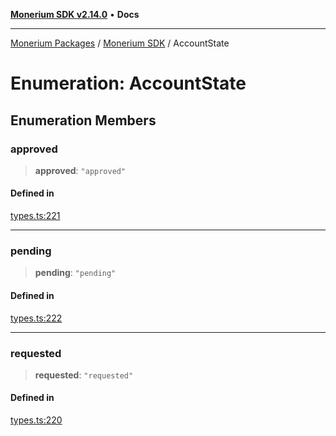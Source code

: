 [**Monerium SDK v2.14.0**](../Packages.md) • **Docs**

***

[Monerium Packages](../../Packages.md) / [Monerium SDK](../Monerium%20SDK.md) / AccountState

# Enumeration: AccountState

## Enumeration Members

### approved

> **approved**: `"approved"`

#### Defined in

[types.ts:221](https://github.com/monerium/js-monorepo/blob/ffeefd2a9bccc0d18acecd9390a7bfced5720c17/packages/sdk/src/types.ts#L221)

***

### pending

> **pending**: `"pending"`

#### Defined in

[types.ts:222](https://github.com/monerium/js-monorepo/blob/ffeefd2a9bccc0d18acecd9390a7bfced5720c17/packages/sdk/src/types.ts#L222)

***

### requested

> **requested**: `"requested"`

#### Defined in

[types.ts:220](https://github.com/monerium/js-monorepo/blob/ffeefd2a9bccc0d18acecd9390a7bfced5720c17/packages/sdk/src/types.ts#L220)
